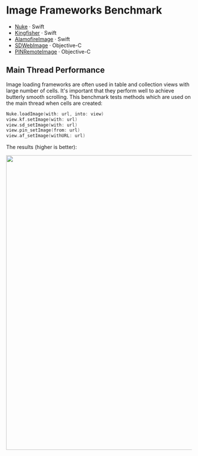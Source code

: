# Image Frameworks Benchmark

- [Nuke](https://github.com/kean/Nuke) · Swift
- [Kingfisher](https://github.com/onevcat/Kingfisher) · Swift
- [AlamofireImage](https://github.com/Alamofire/AlamofireImage) · Swift
- [SDWebImage](https://github.com/rs/SDWebImage) · Objective-C
- [PINRemoteImage](https://github.com/pinterest/PINRemoteImage) · Objective-C

## Main Thread Performance

Image loading frameworks are often used in table and collection views with large number of cells. It's important that they perform well to achieve butterly smooth scrolling. This benchmark tests methods which are used on the main thread when cells are created:

```swift
Nuke.loadImage(with: url, into: view)
view.kf.setImage(with: url)
view.sd_setImage(with: url)
view.pin_setImage(from: url)
view.af_setImage(withURL: url)
```

The results (higher is better):

<img src="https://user-images.githubusercontent.com/1567433/33290122-c7a300aa-d3d2-11e7-98f0-2efa0425a462.png" width="800"/>
